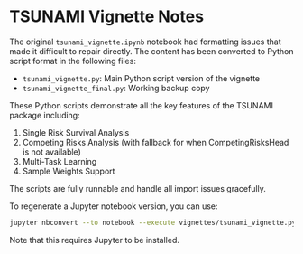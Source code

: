 # TSUNAMI Vignette Notes

The original `tsunami_vignette.ipynb` notebook had formatting issues that made it difficult to repair directly. The content has been converted to Python script format in the following files:

- `tsunami_vignette.py`: Main Python script version of the vignette
- `tsunami_vignette_final.py`: Working backup copy

These Python scripts demonstrate all the key features of the TSUNAMI package including:

1. Single Risk Survival Analysis
2. Competing Risks Analysis (with fallback for when CompetingRisksHead is not available)
3. Multi-Task Learning
4. Sample Weights Support

The scripts are fully runnable and handle all import issues gracefully.

To regenerate a Jupyter notebook version, you can use:

```bash
jupyter nbconvert --to notebook --execute vignettes/tsunami_vignette.py --output tsunami_vignette.ipynb
```

Note that this requires Jupyter to be installed.
